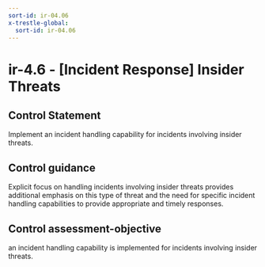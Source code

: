 ```yaml
---
sort-id: ir-04.06
x-trestle-global:
  sort-id: ir-04.06
---
```


# ir-4.6 - \[Incident Response\] Insider Threats

## Control Statement

Implement an incident handling capability for incidents involving insider threats.

## Control guidance

Explicit focus on handling incidents involving insider threats provides additional emphasis on this type of threat and the need for specific incident handling capabilities to provide appropriate and timely responses.

## Control assessment-objective

an incident handling capability is implemented for incidents involving insider threats.
